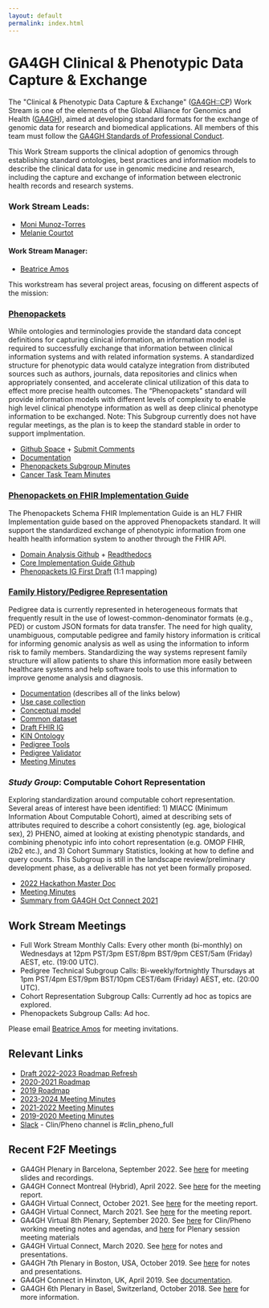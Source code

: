 ```yaml
---
layout: default
permalink: index.html
---
```


# GA4GH Clinical & Phenotypic Data Capture & Exchange

The "Clinical & Phenotypic Data Capture & Exchange" ([GA4GH::CP](http://ga4gh-cp.github.io)) Work Stream is one of the elements of the Global Alliance for Genomics and Health ([GA4GH](http://ga4gh.org)), aimed at developing standard formats for the exchange of genomic data for research and biomedical applications.  All members of this team must follow the [GA4GH Standards of Professional Conduct]( https://www.ga4gh.org/docs/GA4GH-Standards-for-Professional-Conduct_22-Jan-2018.pdf).

This Work Stream supports the clinical adoption of genomics through establishing standard ontologies, best practices and information models to describe the clinical data for use in genomic medicine and research, including the capture and exchange of information between electronic health records and research systems.

### Work Stream Leads:

- [Moni Munoz-Torres](https://tislab.org/members/monica-munoz-torres.html)
- [Melanie Courtot](https://mcourtot.github.io/)

#### Work Stream Manager:

- [Beatrice Amos](https://www.linkedin.com/in/beatrice-amos-b6771a27)


This workstream has several project areas, focusing on different aspects of the mission:

### [Phenopackets](https://github.com/phenopackets)
While ontologies and terminologies provide the standard data concept definitions for capturing clinical information, an information model is required to successfully exchange that information between clinical information systems and with related information systems. A standardized structure for phenotypic data would catalyze integration from distributed sources such as authors, journals, data repositories and clinics when appropriately consented, and accelerate clinical utilization of this data to effect more precise health outcomes. The “Phenopackets” standard will provide information models with different levels of complexity to enable high level clinical phenotype information as well as deep clinical phenotype information to be exchanged.
Note: This Subgroup currently does not have regular meetings, as the plan is to keep the standard stable in order to support implmentation.
- [Github Space](https://github.com/phenopackets) + [Submit Comments](https://github.com/phenopackets/phenopacket-schema/issues)
- [Documentation](https://phenopacket-schema.readthedocs.io/en/v2/index.html)
- [Phenopackets Subgroup Minutes](https://docs.google.com/document/d/1BsNt_hegpmDcEK4RliDC3EJc9B19jdJyAj6rhrgaluo/edit?usp=sharing)
- [Cancer Task Team Minutes](https://docs.google.com/document/d/1-j60KM54XB59wSn6Uok2iDk2At9Grj2_o9zu2z9A2zA/edit?usp=sharing)

### [Phenopackets on FHIR Implementation Guide](https://github.com/phenopackets/phenopacket-schema-fhir-implementation-guide)
The Phenopackets Schema FHIR Implementation Guide is an HL7 FHIR Implementation guide based on the approved Phenopackets standard. It will support the standardized exchange of phenotypic information from one health health information system to another through the FHIR API.
- [Domain Analysis Github](https://github.com/phenopackets/domain-analysis) + [Readthedocs](https://phenopackets-analysis.readthedocs.io/en/latest/)
- [Core Implementation Guide Github](https://github.com/phenopackets/core-ig)
- [Phenopackets IG First Draft](https://aehrc.github.io/fhir-phenopackets-ig/s) (1:1 mapping)

### [Family History/Pedigree Representation](https://github.com/GA4GH-Pedigree-Standard)
Pedigree data is currently represented in heterogeneous formats that frequently result in the use of lowest-common-denominator formats (e.g., PED) or custom JSON formats for data transfer. The need for high quality, unambiguous, computable pedigree and family history information is critical for informing genomic analysis as well as using the information to inform risk to family members. Standardizing the way systems represent family structure will allow patients to share this information more easily between healthcare systems and help software tools to use this information to improve genome analysis and diagnosis. 
- [Documentation](https://pedigree.readthedocs.io/en/latest/) (describes all of the links below)
- [Use case collection](https://docs.google.com/document/d/1i__95wmm3EpVytRD2gngFAXPhUajK2knWOtuHT9r8W8/edit#)
- [Conceptual model](https://github.com/GA4GH-Pedigree-Standard/pedigree/blob/master/model.md)
- [Common dataset](https://docs.google.com/document/d/1GQRd5jeZeB5qhHclLZxDe6kPD173bXWGYlTsmCbTeuI/edit?usp=sharing)
- [Draft FHIR IG](https://github.com/GA4GH-Pedigree-Standard/pedigree-fhir-ig)
- [KIN Ontology](https://github.com/GA4GH-Pedigree-Standard/family_history_terminology)
- [Pedigree Tools](https://github.com/GA4GH-Pedigree-Standard/pedigree-tools)
- [Pedigree Validator](https://github.com/GA4GH-Pedigree-Standard/pedigree-validator)
- [Meeting Minutes](https://docs.google.com/document/d/12gw2BBIPVaWxUNQx2qiVVIt7W0zVOHON_2Ts9yc9fWY/edit?usp=sharing)

### *Study Group*: Computable Cohort Representation
Exploring standardization around computable cohort representation. Several areas of interest have been identified: 1) MIACC (Minimum Information About Computable Cohort), aimed at describing sets of attributes required to describe a cohort consistently (eg. age, biological sex), 2) PHENO, aimed at looking at existing phenotypic standards, and combining phenotypic info into cohort representation (e.g. OMOP FIHR, i2b2 etc.), and 3) Cohort Summary Statistics, looking at how to define and query counts. This Subgroup is still in the landscape review/preliminary development phase, as a deliverable has not yet been formally proposed.
- [2022 Hackathon Master Doc](https://docs.google.com/document/d/1pwE1MtC-HM9BRZpKijXc1yaoPg8OIr88QdHpisRyaG0/edit?usp=sharing)
- [Meeting Minutes](https://docs.google.com/document/d/188TCXf1Gsuaw4nnfkNlYiqLZM4jzO1iOmK6AORhpvCw/edit?usp=sharing)
- [Summary from GA4GH Oct Connect 2021](https://docs.google.com/document/d/15Shtbo_6VNwr-Oo8ruRoeju12SOi79EhpLlzk4fu0jk/edit?usp=sharing)


## Work Stream Meetings
- Full Work Stream Monthly Calls: Every other month (bi-monthly) on Wednesdays at 12pm PST/3pm EST/8pm BST/9pm CEST/5am (Friday) AEST, etc.  (19:00 UTC).
- Pedigree Technical Subgroup Calls: Bi-weekly/fortnightly Thursdays at 1pm PST/4pm EST/9pm BST/10pm CEST/6am (Friday) AEST, etc.  (20:00 UTC).
- Cohort Representation Subgroup Calls: Currently ad hoc as topics are explored.
- Phenopackets Subgroup Calls: Ad hoc.

Please email [Beatrice Amos](mailto:beatrice.amos@ga4gh.org) for meeting invitations.

## Relevant Links
- [Draft 2022-2023 Roadmap Refresh](https://docs.google.com/document/d/1pdOSGct7k9Q2bNRFjk05aTcZQCzAcnEL6IoP9Yzuq3k/edit?usp=sharing)
- [2020-2021 Roadmap](https://www.ga4gh.org/how-we-work/2020-2021-roadmap/2020-2021-roadmap-part-ii/clinpheno-2020-2021-roadmap/)
- [2019 Roadmap](https://docs.google.com/document/d/1Xjtlm_G_zHJoHZkEELgNG8nSvxfeJczHaxBQ89ckxF4/edit)
- [2023-2024 Meeting Minutes](https://docs.google.com/document/d/1-d7JBeOjITuKJCYUcyW31eWQIKll0M30Q6rrNmi6yNk/edit?usp=sharing)
- [2021-2022 Meeting Minutes](https://docs.google.com/document/d/1gxRaduk2bv6_cCSiDVJomVtfMD2AOFeDVGELsShh21U/edit?usp=sharing)
- [2019-2020 Meeting Minutes](https://docs.google.com/document/d/12gw2BBIPVaWxUNQx2qiVVIt7W0zVOHON_2Ts9yc9fWY/edit?usp=sharing)
- [Slack](https://ga4gh.slack.com/) - Clin/Pheno channel is #clin_pheno_full

## Recent F2F Meetings
- GA4GH Plenary in Barcelona, September 2022. See [here](https://broadinstitute.swoogo.com/ga4gh-10th-plenary) for meeting slides and recordings.
- GA4GH Connect Montreal (Hybrid), April 2022. See [here](https://docs.google.com/document/d/1M4izAS5e_iYUzEvEn2WaNqOX__-HcA4uEZBUWdnufOU/edit?usp=sharing) for the meeting report.
- GA4GH Virtual Connect, October 2021. See [here](https://docs.google.com/document/d/1tJg8vC24ypEV1z81mgQF9uG8L2CXcAEkr6BgNawPKxU/edit?usp=sharing) for the meeting report.
- GA4GH Virtual Connect, March 2021. See [here](https://github.com/ga4gh-cp/pedigree/pull/6/files?short_path=8bff33e#diff-8bff33ecadb937a840bab8232dfc4bca0824e0216472f3abb702fadabbcd37e0) for the meeting report.
- GA4GH Virtual 8th Plenary, September 2020. See [here](https://docs.google.com/document/d/1tNYQOSrNLYPDWU8Njui4zadCh5URtsHOfe-ybVtmEjY/edit?usp=sharing) for Clin/Pheno working meeting notes and agendas, and [here](https://broadinstitute.swoogo.com/ga4gh-8th-plenary/meeting-materials) for Plenary session meeting materials
- GA4GH Virtual Connect, March 2020. See [here](https://docs.google.com/document/d/1rGU8Xt6aF1sL8ckIwjviSeXaGT6uu6sdo0_0e4d_qfY/edit?usp=sharing) for notes and presentations.
- GA4GH 7th Plenary in Boston, USA, October 2019. See [here](https://drive.google.com/drive/u/0/folders/1o434LggP5tTZJA179SDsH1zR45GeeiMu) for notes and presentations.
- GA4GH Connect in Hinxton, UK, April 2019. See [documentation](https://drive.google.com/open?id=1Nenj5FyjUoxvo6TtHYxuPEknYMbAfd_V).
- GA4GH 6th Plenary in Basel, Switzerland, October 2018. See [here](https://www.ga4gh.org/event/ga4gh-6th-plenary/) for more information.
